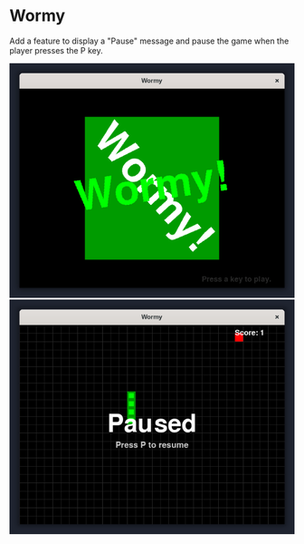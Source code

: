 # Wormy

Add a feature to display a "Pause" message and pause the game when the player presses the P key.

![](2025-05-17_15-28-21.gif)
![](2025-05-17_15-28-30.png)
